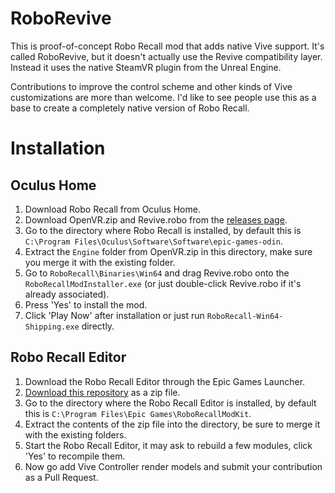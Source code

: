# RoboRevive

This is proof-of-concept Robo Recall mod that adds native Vive support. It's called RoboRevive, but it doesn't actually use the Revive compatibility layer. Instead it uses the native SteamVR plugin from the Unreal Engine.

Contributions to improve the control scheme and other kinds of Vive customizations are more than welcome. I'd like to see people use this as a base to create a completely native version of Robo Recall.

# Installation

## Oculus Home

1. Download Robo Recall from Oculus Home.
2. Download OpenVR.zip and Revive.robo from the [releases page](https://github.com/LibreVR/RoboRevive/releases).
3. Go to the directory where Robo Recall is installed, by default this is `C:\Program Files\Oculus\Software\Software\epic-games-odin`.
4. Extract the `Engine` folder from OpenVR.zip in this directory, make sure you merge it with the existing folder.
5. Go to `RoboRecall\Binaries\Win64` and drag Revive.robo onto the `RoboRecallModInstaller.exe` (or just double-click Revive.robo if it's already associated).
6. Press 'Yes' to install the mod.
7. Click 'Play Now' after installation or just run `RoboRecall-Win64-Shipping.exe` directly.

## Robo Recall Editor

1. Download the Robo Recall Editor through the Epic Games Launcher.
2. [Download this repository](https://github.com/LibreVR/RoboRevive/archive/master.zip) as a zip file.
3. Go to the directory where the Robo Recall Editor is installed, by default this is `C:\Program Files\Epic Games\RoboRecallModKit`.
4. Extract the contents of the zip file into the directory, be sure to merge it with the existing folders.
5. Start the Robo Recall Editor, it may ask to rebuild a few modules, click 'Yes' to recompile them.
6. Now go add Vive Controller render models and submit your contribution as a Pull Request.
